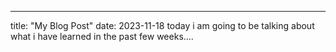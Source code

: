 ---
title: "My Blog Post"
date: 2023-11-18
today i am going to be talking about what i have learned in the past few weeks....
